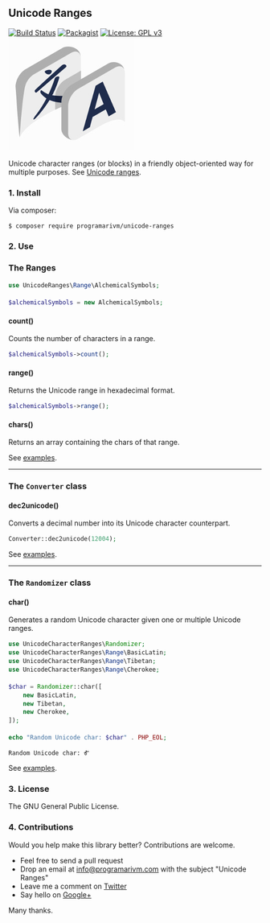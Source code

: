 ## Unicode Ranges

[![Build Status](https://travis-ci.org/programarivm/unicode-ranges.svg?branch=master)](https://travis-ci.org/programarivm/unicode-ranges)
[![Packagist](https://img.shields.io/packagist/dt/programarivm/unicode-ranges.svg)](https://packagist.org/packages/programarivm/unicode-ranges)
[![License: GPL v3](https://img.shields.io/badge/License-GPL%20v3-blue.svg)](https://www.gnu.org/licenses/gpl-3.0)
![Unicode Character Ranges](/resources/logo.jpg?raw=true)

Unicode character ranges (or blocks) in a friendly object-oriented way for multiple purposes. See [Unicode ranges](https://github.com/programarivm/unicode-ranges/tree/master/src/Range).

### 1. Install

Via composer:

    $ composer require programarivm/unicode-ranges

### 2. Use

### The Ranges

```php
use UnicodeRanges\Range\AlchemicalSymbols;

$alchemicalSymbols = new AlchemicalSymbols;
```

#### count()

Counts the number of characters in a range.

```php
$alchemicalSymbols->count();
```
#### range()

Returns the Unicode range in hexadecimal format.

```php
$alchemicalSymbols->range();
```
#### chars()

Returns an array containing the chars of that range.

See [examples](https://github.com/programarivm/unicode-ranges/tree/master/examples/ranges).

- - -

### The `Converter` class

#### dec2unicode()

Converts a decimal number into its Unicode character counterpart.

```php
Converter::dec2unicode(12004);
```

See [examples](https://github.com/programarivm/unicode-ranges/tree/master/examples/converter).

- - -

### The `Randomizer` class

#### char()

Generates a random Unicode character given one or multiple Unicode ranges.

```php
use UnicodeCharacterRanges\Randomizer;
use UnicodeCharacterRanges\Range\BasicLatin;
use UnicodeCharacterRanges\Range\Tibetan;
use UnicodeCharacterRanges\Range\Cherokee;

$char = Randomizer::char([
    new BasicLatin,
    new Tibetan,
    new Cherokee,
]);

echo "Random Unicode char: $char" . PHP_EOL;
```
    Random Unicode char: Ꮉ

See [examples](https://github.com/programarivm/unicode-ranges/tree/master/examples/randomizer).

### 3. License

The GNU General Public License.

### 4. Contributions

Would you help make this library better? Contributions are welcome.

- Feel free to send a pull request
- Drop an email at info@programarivm.com with the subject "Unicode Ranges"
- Leave me a comment on [Twitter](https://twitter.com/programarivm)
- Say hello on [Google+](https://plus.google.com/+Programarivm)

Many thanks.
